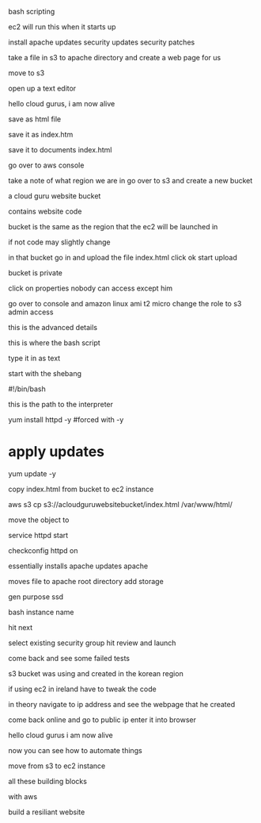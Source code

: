 bash scripting

ec2 will run this
when it starts up

install apache
updates
security updates
security patches

take a file in s3 to apache directory and create a web page for us

move to s3 

open up a text editor

hello cloud gurus, i am now alive

save as html file

save it as index.htm

save it to documents
index.html

go over to aws console

take a note of what region we are in go over to s3 and create a new bucket

a cloud guru website bucket

contains website code

bucket is the same as the region that the ec2 will be launched in

if not code may slightly change

in that bucket go in and upload the file
index.html
click ok start upload

bucket is private

click on properties
nobody can access except him

go over to console and amazon linux ami 
t2 micro change the role to s3 admin access

this is the advanced details

this is where the bash script

type it in as text

start with the shebang

#!/bin/bash

this is the path to the interpreter

yum install httpd -y #forced with -y

# apply updates
yum update -y

copy index.html from bucket to ec2 instance

aws s3 cp s3://acloudguruwebsitebucket/index.html /var/www/html/

move the object to 

service httpd start


checkconfig httpd on

essentially installs apache updates apache

moves file to apache root directory add storage

gen purpose ssd

bash instance
name

hit next

select existing security group hit review and launch


come back and see some failed tests

s3 bucket was using and created in the korean region

if using ec2 in ireland have to tweak the code

in theory navigate to ip address and see the webpage that he created

come back online and go to public ip enter it into browser

hello cloud gurus i am now alive

now you can see how to automate things

move from s3 to ec2 instance

all these building blocks

with aws

build a resiliant website



